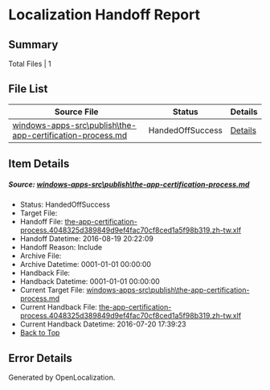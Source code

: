 # <a name='report-top'></a> Localization Handoff Report

## Summary
 Total Files | 1

## File List
 Source File | Status | Details 
 ----------- | ------ | ------- 
 [windows-apps-src\publish\the-app-certification-process.md](https://github.com/Microsoft/windows-apps/blob/865d71374cf7d678804ce16548edd819faafed33/windows-apps-src/publish/the-app-certification-process.md) | HandedOffSuccess | [Details](#07b3631ccc875222b8d2ea30a2b69e2995a09e235048)

## Item Details
##### <a name='07b3631ccc875222b8d2ea30a2b69e2995a09e235048'></a> Source: [windows-apps-src\publish\the-app-certification-process.md](https://github.com/Microsoft/windows-apps/blob/865d71374cf7d678804ce16548edd819faafed33/windows-apps-src/publish/the-app-certification-process.md)
* Status: HandedOffSuccess
* Target File: 
* Handoff File: [the-app-certification-process.4048325d389849d9ef4fac70cf8ced1a5f98b319.zh-tw.xlf](https://github.com/Microsoft/WDG.handoff/blob/36faff7661942e19592d73d3cc8637ba763454e2/ol-handoff/Microsoft/windows-apps.zh-tw/master/the-app-certification-process.4048325d389849d9ef4fac70cf8ced1a5f98b319.zh-tw.xlf)
* Handoff Datetime: 2016-08-19 20:22:09
* Handoff Reason: Include
* Archive File: 
* Archive Datetime: 0001-01-01 00:00:00
* Handback File: 
* Handback Datetime: 0001-01-01 00:00:00
* Current Target File: [windows-apps-src\publish\the-app-certification-process.md](https://github.com/Microsoft/windows-apps.zh-tw/blob/28d9426b29c49ad4d7d36ad8929a7eab1d0bd985/windows-apps-src/publish/the-app-certification-process.md)
* Current Handback File: [the-app-certification-process.4048325d389849d9ef4fac70cf8ced1a5f98b319.zh-tw.xlf](https://github.com/Microsoft/WDG.handback/blob/ba466a2470429e980e411fcb9bc1043d0c07ebdd/ol-handback/Microsoft/windows-apps.zh-tw/master/the-app-certification-process.4048325d389849d9ef4fac70cf8ced1a5f98b319.zh-tw.xlf)
* Current Handback Datetime: 2016-07-20 17:39:23
* [Back to Top](#report-top)


## Error Details

Generated by OpenLocalization.
